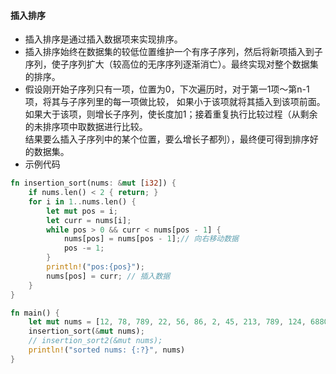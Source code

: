 #### 插入排序

- 插入排序是通过插入数据项来实现排序。
- 插入排序始终在数据集的较低位置维护一个有序子序列，然后将新项插入到子序列，使子序列扩大（较高位的无序序列逐渐消亡）。最终实现对整个数据集的排序。
- 假设刚开始子序列只有一项，位置为0，下次遍历时，对于第一1项～第n-1项，将其与子序列里的每一项做比较，
  如果小于该项就将其插入到该项前面。如果大于该项，则增长子序列，使长度加1；接着重复执行比较过程（从剩余的未排序项中取数据进行比较。  
  结果要么插入子序列中的某个位置，要么增长子都列），最终便可得到排序好的数据集。
- 示例代码
```rust
fn insertion_sort(nums: &mut [i32]) {
    if nums.len() < 2 { return; }
    for i in 1..nums.len() {
        let mut pos = i;
        let curr = nums[i];
        while pos > 0 && curr < nums[pos - 1] {
            nums[pos] = nums[pos - 1];// 向右移动数据
            pos -= 1;
        }
        println!("pos:{pos}");
        nums[pos] = curr; // 插入数据
    }
}

fn main() {
    let mut nums = [12, 78, 789, 22, 56, 86, 2, 45, 213, 789, 124, 6880, 35];
    insertion_sort(&mut nums);
    // insertion_sort2(&mut nums);
    println!("sorted nums: {:?}", nums)
}
```